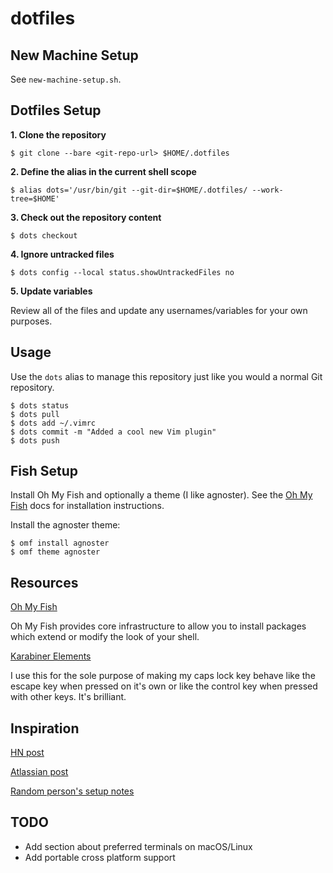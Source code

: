 # dotfiles

## New Machine Setup

See `new-machine-setup.sh`.

## Dotfiles Setup

**1. Clone the repository**
```shell
$ git clone --bare <git-repo-url> $HOME/.dotfiles
```

**2. Define the alias in the current shell scope**
```shell
$ alias dots='/usr/bin/git --git-dir=$HOME/.dotfiles/ --work-tree=$HOME'
```

**3. Check out the repository content**
```shell
$ dots checkout
```

**4. Ignore untracked files**
```shell
$ dots config --local status.showUntrackedFiles no
```

**5. Update variables**

Review all of the files and update any usernames/variables for your own purposes.

## Usage

Use the `dots` alias to manage this repository just like you would a normal Git repository.

```shell
$ dots status
$ dots pull
$ dots add ~/.vimrc
$ dots commit -m "Added a cool new Vim plugin"
$ dots push
```

## Fish Setup

Install Oh My Fish and optionally a theme (I like agnoster). See the [Oh My Fish](https://github.com/oh-my-fish/oh-my-fish) docs for installation instructions.

Install the agnoster theme:

```shell
$ omf install agnoster
$ omf theme agnoster
```

## Resources

[Oh My Fish](https://github.com/oh-my-fish/oh-my-fish)

Oh My Fish provides core infrastructure to allow you to install packages which extend or modify the look of your shell.

[Karabiner Elements](https://pqrs.org/osx/karabiner/)

I use this for the sole purpose of making my caps lock key behave like the escape key when pressed on it's own or like the control key when pressed with other keys. It's brilliant.

## Inspiration
[HN post](https://news.ycombinator.com/item?id=11070797)

[Atlassian post](https://developer.atlassian.com/blog/2016/02/best-way-to-store-dotfiles-git-bare-repo/)

[Random person's setup notes](https://github.com/Siilwyn/my-dotfiles/tree/master/.my-dotfiles)

## TODO
* Add section about preferred terminals on macOS/Linux
* Add portable cross platform support
